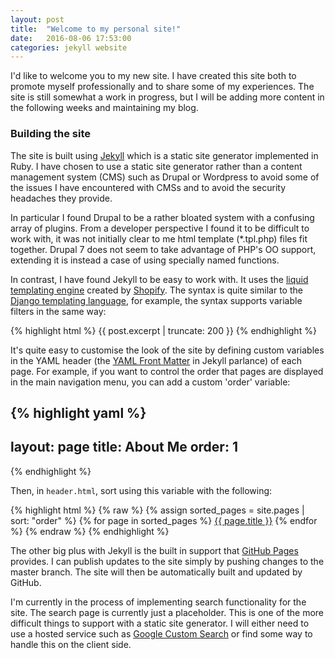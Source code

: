 ```yaml
---
layout: post
title:  "Welcome to my personal site!"
date:   2016-08-06 17:53:00
categories: jekyll website
---
```


I'd like to welcome you to my new site. I have created this site both to promote myself professionally and to share some of my experiences. The site is still somewhat a work in progress, but I will be adding more content in the following weeks and maintaining my blog.

### Building the site

The site is built using [Jekyll](https://jekyllrb.com/) which is a static site generator implemented in Ruby. I have chosen to use a static site generator rather than a content management system (CMS) such as Drupal or Wordpress to avoid some of the issues I have encountered with CMSs and to avoid the security headaches they provide.

In particular I found Drupal to be a rather bloated system with a confusing array of plugins. From a developer perspective I found it to be difficult to work with, it was not initially clear to me html template (*.tpl.php) files fit together. Drupal 7 does not seem to take advantage of PHP's OO support, extending it is instead a case of using specially named functions.

In contrast, I have found Jekyll to be easy to work with. It uses the [liquid templating engine](https://shopify.github.io/liquid/) created by [Shopify](https://www.shopify.co.uk/). The syntax is quite similar to the [Django templating language](https://docs.djangoproject.com/ja/1.9/ref/templates/language/), for example, the syntax supports variable filters in the same way:

{% highlight html %}
<span class="post-preview">{{ post.excerpt | truncate: 200 }}</span>
{% endhighlight %}

It's quite easy to customise the look of the site by defining custom variables in the YAML header (the [YAML Front Matter](https://jekyllrb.com/docs/frontmatter/) in Jekyll parlance) of each page. For example, if you want to control the order that pages are displayed in the main navigation menu, you can add a custom 'order' variable:

{% highlight yaml %}
---
layout: page
title: About Me
order: 1
---
{% endhighlight %}

Then, in `header.html`, sort using this variable with the following:

{% highlight html %}
{% raw %}
{% assign sorted_pages = site.pages | sort: "order" %}
{% for page in sorted_pages %}
    <a class="page-link" href="{{ page.url }}">{{ page.title }}</a>
{% endfor %}
{% endraw %}
{% endhighlight %}

The other big plus with Jekyll is the built in support that [GitHub Pages](https://pages.github.com/) provides. I can publish updates to the site simply by pushing changes to the master branch. The site will then be automatically built and updated by GitHub.

I'm currently in the process of implementing search functionality for the site. The search page is currently just a placeholder. This is one of the more difficult things to support with a static site generator. I will either need to use a hosted service such as [Google Custom Search](https://cse.google.com/cse/) or find some way to handle this on the client side.

